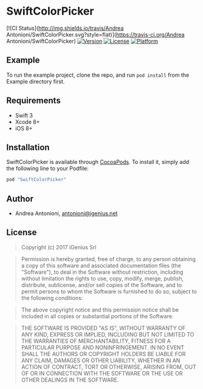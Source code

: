 # SwiftColorPicker

[![CI Status](http://img.shields.io/travis/Andrea Antonioni/SwiftColorPicker.svg?style=flat)](https://travis-ci.org/Andrea Antonioni/SwiftColorPicker)
[![Version](https://img.shields.io/cocoapods/v/SwiftColorPicker.svg?style=flat)](http://cocoapods.org/pods/SwiftColorPicker)
[![License](https://img.shields.io/cocoapods/l/SwiftColorPicker.svg?style=flat)](http://cocoapods.org/pods/SwiftColorPicker)
[![Platform](https://img.shields.io/cocoapods/p/SwiftColorPicker.svg?style=flat)](http://cocoapods.org/pods/SwiftColorPicker)

## Example

To run the example project, clone the repo, and run `pod install` from the Example directory first.

## Requirements
 * Swift 3
 * Xcode 8+
 * iOS 8+

## Installation

SwiftColorPicker is available through [CocoaPods](http://cocoapods.org). To install
it, simply add the following line to your Podfile:

```ruby
pod "SwiftColorPicker"
```

## Author

* Andrea Antonioni, antonioni@igenius.net

## License

> Copyright (c) 2017 iGenius Srl

> Permission is hereby granted, free of charge, to any person obtaining a copy
> of this software and associated documentation files (the "Software"), to deal
> in the Software without restriction, including without limitation the rights
> to use, copy, modify, merge, publish, distribute, sublicense, and/or sell
> copies of the Software, and to permit persons to whom the Software is
> furnished to do so, subject to the following conditions:

> The above copyright notice and this permission notice shall be included in
> all copies or substantial portions of the Software.

> THE SOFTWARE IS PROVIDED "AS IS", WITHOUT WARRANTY OF ANY KIND, EXPRESS OR
> IMPLIED, INCLUDING BUT NOT LIMITED TO THE WARRANTIES OF MERCHANTABILITY,
> FITNESS FOR A PARTICULAR PURPOSE AND NONINFRINGEMENT. IN NO EVENT SHALL THE
> AUTHORS OR COPYRIGHT HOLDERS BE LIABLE FOR ANY CLAIM, DAMAGES OR OTHER
> LIABILITY, WHETHER IN AN ACTION OF CONTRACT, TORT OR OTHERWISE, ARISING FROM,
> OUT OF OR IN CONNECTION WITH THE SOFTWARE OR THE USE OR OTHER DEALINGS IN
> THE SOFTWARE.
